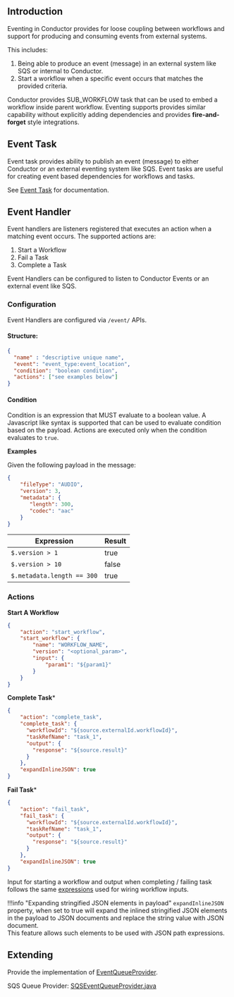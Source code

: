 ## Introduction
Eventing in Conductor provides for loose coupling between workflows and support for producing and consuming events from external systems.

This includes:

1.  Being able to produce an event (message) in an external system like SQS or internal to Conductor. 
2. Start a workflow when a specific event occurs that matches the provided criteria.

Conductor provides SUB_WORKFLOW task that can be used to embed a workflow inside parent workflow.  Eventing supports provides similar capability without explicitly adding dependencies and provides **fire-and-forget** style integrations.

## Event Task
Event task provides ability to publish an event (message) to either Conductor or an external eventing system like SQS. Event tasks are useful for creating event based dependencies for workflows and tasks.

See [Event Task](/configuration/systask/#event) for documentation.

## Event Handler
Event handlers are listeners registered that executes an action when a matching event occurs.  The supported actions are:

1.  Start a Workflow
2.  Fail a Task
3.  Complete a Task

Event Handlers can be configured to listen to Conductor Events or an external event like SQS.

### Configuration
Event Handlers are configured via ```/event/``` APIs.

#### Structure:
```json
{
  "name" : "descriptive unique name",
  "event": "event_type:event_location",
  "condition": "boolean condition",
  "actions": ["see examples below"]
}
```
#### Condition
Condition is an expression that MUST evaluate to a boolean value.  A Javascript like syntax is supported that can be used to evaluate condition based on the payload.
Actions are executed only when the condition evaluates to `true`.

**Examples**

Given the following payload in the message:

```json
{
    "fileType": "AUDIO",
    "version": 3,
    "metadata": {
       "length": 300,
       "codec": "aac"
    }
}
```

|Expression|Result|
|---|---|
|`$.version > 1`|true|
|`$.version > 10`|false|
|`$.metadata.length == 300`|true|


### Actions

**Start A Workflow**

```json
{
    "action": "start_workflow",
    "start_workflow": {
        "name": "WORKFLOW_NAME",
        "version": "<optional_param>",
        "input": {
            "param1": "${param1}" 
        }
    }
}
```

**Complete Task***

```json
{
    "action": "complete_task",
    "complete_task": {
      "workflowId": "${source.externalId.workflowId}",
      "taskRefName": "task_1",
      "output": {
        "response": "${source.result}"
      }
    },
    "expandInlineJSON": true
}
```

**Fail Task***

```json
{
    "action": "fail_task",
    "fail_task": {
      "workflowId": "${source.externalId.workflowId}",
      "taskRefName": "task_1",
      "output": {
        "response": "${source.result}"
      }
    },
    "expandInlineJSON": true
}
```
Input for starting a workflow and output when completing / failing task follows the same [expressions](/configuration/workflowdef/#wiring-inputs-and-outputs) used for wiring workflow inputs.

!!!info "Expanding stringified JSON elements in payload"
	`expandInlineJSON` property, when set to true will expand the inlined stringified JSON elements in the payload to JSON documents and replace the string value with JSON document.  
	This feature allows such elements to be used with JSON path expressions. 

## Extending

Provide the implementation of [EventQueueProvider](https://github.com/Netflix/conductor/blob/master/core/src/main/java/com/netflix/conductor/core/events/EventQueueProvider.java).

SQS Queue Provider: 
[SQSEventQueueProvider.java ](https://github.com/Netflix/conductor/blob/master/contribs/src/main/java/com/netflix/conductor/core/events/sqs/SQSEventQueueProvider.java)
